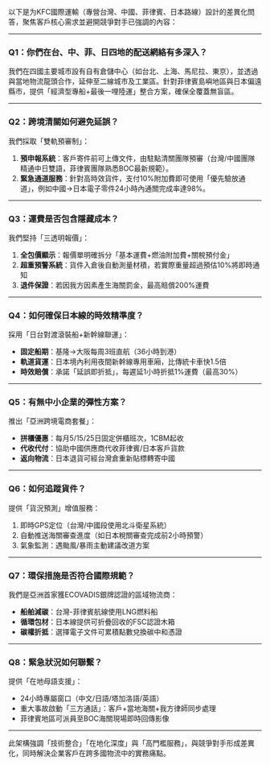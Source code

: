 以下是为KFC國際運輸（專營台灣、中國、菲律賓、日本路線）設計的差異化問答，聚焦客戶核心需求並避開競爭對手已強調的內容：

---

### **Q1：你們在台、中、菲、日四地的配送網絡有多深入？**
我們在四國主要城市設有自有倉儲中心（如台北、上海、馬尼拉、東京），並透過與當地物流龍頭合作，延伸至二線城市及工業區。針對菲律賓島嶼地區與日本偏遠縣市，提供「經濟型專船+最後一哩陸運」整合方案，確保全覆蓋無盲區。

---

### **Q2：跨境清關如何避免延誤？**
我們採取「雙軌預審制」：
1. **預申報系統**：客戶寄件前可上傳文件，由駐點清關團隊預審（台灣/中國團隊精通中日雙語，菲律賓團隊熟悉BOC最新規範）。
2. **緊急通道服務**：針對高時效貨件，支付10%附加費即可使用「優先驗放通道」，例如中國→日本電子零件24小時內通關完成率達98%。

---

### **Q3：運費是否包含隱藏成本？**
我們堅持「三透明報價」：
1. **全包價顯示**：報價單明確拆分「基本運費+燃油附加費+關稅預付金」
2. **超重預警系統**：貨件入倉後自動測量材積，若實際重量超過預估10%將即時通知
3. **退件保證**：若因我方因素產生海關罰金，最高賠償200%運費

---

### **Q4：如何確保日本線的時效精準度？**
採用「日台對渡滾裝船+新幹線聯運」：
- **固定船期**：基隆→大阪每周3班直航（36小時到港）
- **軌道貨運**：日本境內利用夜間新幹線專用車廂，比傳統卡車快1.5倍
- **時效賠償**：承諾「延誤即折抵」，每遲延1小時折抵1%運費（最高30%）

---

### **Q5：有無中小企業的彈性方案？**
推出「亞洲跨境電商套餐」：
- **拼櫃優惠**：每月5/15/25日固定併櫃班次，1CBM起收
- **代收代付**：協助中國供應商代收菲律賓/日本客戶貨款
- **返向物流**：日本退貨可經台灣倉重新貼標轉寄中國

---

### **Q6：如何追蹤貨件？**
提供「貨況預測」增值服務：
1. 即時GPS定位（台灣/中國段使用北斗衛星系統）
2. 自動推送海關審查進度（如日本稅關審查完成前2小時預警）
3. 氣象監測：遇颱風/暴雨主動建議改道方案

---

### **Q7：環保措施是否符合國際規範？**
我們是亞洲首家獲ECOVADIS銀牌認證的區域物流商：
- **船舶減碳**：台灣-菲律賓航線使用LNG燃料船
- **循環包材**：日本線提供可折疊回收的FSC認證木箱
- **碳權折抵**：選擇電子文件可累積點數兌換碳中和憑證

---

### **Q8：緊急狀況如何聯繫？**
提供「在地母語支援」：
- 24小時專屬窗口（中文/日語/塔加洛語/英語）
- 重大事故啟動「三方通話」：客戶+當地海關+我方律師同步處理
- 菲律賓地區可派員至BOC海關現場即時回傳影像

---

此架構強調「技術整合」「在地化深度」與「高門檻服務」，與競爭對手形成差異化，同時解決企業客戶在跨多國物流中的實務痛點。
